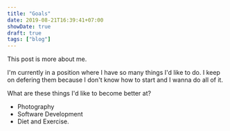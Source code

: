 ```yaml
---
title: "Goals"
date: 2019-08-21T16:39:41+07:00
showDate: true
draft: true
tags: ["blog"]
---
```


This post is more about me.

I'm currently in a position where I have so many things I'd like to do.
I keep on defering them because I don't know how to start and I wanna do all of it.

What are these things I'd like to become better at?

* Photography
* Software Development
* Diet and Exercise.
